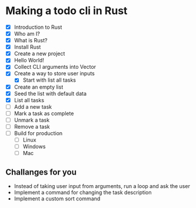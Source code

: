 # Making a todo cli in Rust

* [x] Introduction to Rust
* [x] Who am I?
* [x] What is Rust?
* [x] Install Rust
* [x] Create a new project
* [x] Hello World!
* [x] Collect CLI arguments into Vector
* [x] Create a way to store user inputs
  * [x] Start with list all tasks
* [x] Create an empty list
* [x] Seed the list with default data
* [x] List all tasks
* [ ] Add a new task
* [ ] Mark a task as complete
* [ ] Unmark a task
* [ ] Remove a task
* [ ] Build for production
  * [ ] Linux
  * [ ] Windows
  * [ ] Mac 

## Challanges for you

* Instead of taking user input from arguments, run a loop and ask the user 
* Implement a command for changing the task description
* Implement a custom sort command